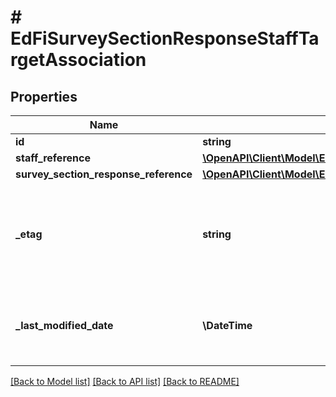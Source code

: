 # # EdFiSurveySectionResponseStaffTargetAssociation

## Properties

Name | Type | Description | Notes
------------ | ------------- | ------------- | -------------
**id** | **string** |  | [optional]
**staff_reference** | [**\OpenAPI\Client\Model\EdFiStaffReference**](EdFiStaffReference.md) |  |
**survey_section_response_reference** | [**\OpenAPI\Client\Model\EdFiSurveySectionResponseReference**](EdFiSurveySectionResponseReference.md) |  |
**_etag** | **string** | A unique system-generated value that identifies the version of the resource. | [optional]
**_last_modified_date** | **\DateTime** | The date and time the resource was last modified. | [optional]

[[Back to Model list]](../../README.md#models) [[Back to API list]](../../README.md#endpoints) [[Back to README]](../../README.md)
